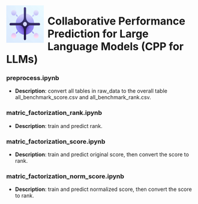 <p align="left">
  <img src="images/logo.png" alt="Logo" width="100" height="100" style="float:left; padding-right:10px;" />
  <h1>Collaborative Performance Prediction for Large Language Models (CPP for LLMs)</h1>
</p>

### preprocess.ipynb
- **Description**: convert all tables in raw_data to the overall table all_benchmark_score.csv and all_benchmark_rank.csv.

### matric_factorization_rank.ipynb
- **Description**: train and predict rank.

### matric_factorization_score.ipynb
- **Description**: train and predict original score, then convert the score to rank.

### matric_factorization_norm_score.ipynb
- **Description**: train and predict normalized score, then convert the score to rank.

